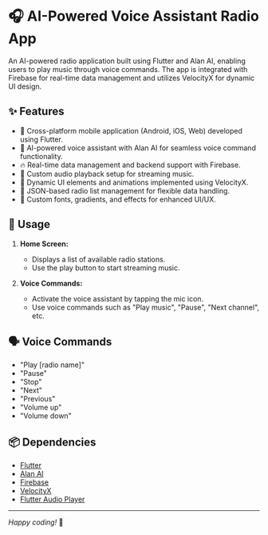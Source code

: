 # 🎧 AI-Powered Voice Assistant Radio App

An AI-powered radio application built using Flutter and Alan AI, enabling users to play music through voice commands. The app is integrated with Firebase for real-time data management and utilizes VelocityX for dynamic UI design.

## ✨ Features

- 📱 Cross-platform mobile application (Android, iOS, Web) developed using Flutter.
- 🤖 AI-powered voice assistant with Alan AI for seamless voice command functionality.
- 🔥 Real-time data management and backend support with Firebase.
- 🎵 Custom audio playback setup for streaming music.
- 💫 Dynamic UI elements and animations implemented using VelocityX.
- 📂 JSON-based radio list management for flexible data handling.
- 🎨 Custom fonts, gradients, and effects for enhanced UI/UX.



## 🚀 Usage

1. **Home Screen:**
    - Displays a list of available radio stations.
    - Use the play button to start streaming music.

2. **Voice Commands:**
    - Activate the voice assistant by tapping the mic icon.
    - Use voice commands such as "Play music", "Pause", "Next channel", etc.

## 🗣️ Voice Commands

- "Play [radio name]"
- "Pause"
- "Stop"
- "Next"
- "Previous"
- "Volume up"
- "Volume down"

## 📦 Dependencies

- [Flutter](https://flutter.dev/)
- [Alan AI](https://alan.app/)
- [Firebase](https://firebase.google.com/)
- [VelocityX](https://velocityx.dev/)
- [Flutter Audio Player](https://pub.dev/packages/audioplayers)





---

*Happy coding!* 🎉
